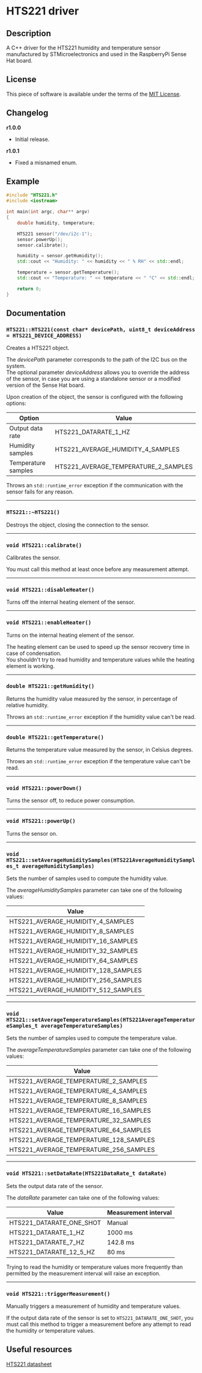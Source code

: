 # HTS221 driver

## Description

A C++ driver for the HTS221 humidity and temperature sensor manufactured by STMicroelectronics and used in the
RaspberryPi Sense Hat board.

## License

This piece of software is available under the terms of the [MIT License](LICENSE).

## Changelog

**r1.0.0**

* Initial release.

**r1.0.1**

* Fixed a misnamed enum.

## Example

```cpp
#include "HTS221.h"
#include <iostream>

int main(int argc, char** argv)
{
    double humidity, temperature;

    HTS221 sensor("/dev/i2c-1");
    sensor.powerUp();
    sensor.calibrate();

    humidity = sensor.getHumidity();
    std::cout << "Humidity: " << humidity << " % RH" << std::endl;

    temperature = sensor.getTemperature();
    std::cout << "Temperature: " << temperature << " °C" << std::endl;

    return 0;
}
```

## Documentation

### `HTS221::HTS221(const char* devicePath, uint8_t deviceAddress = HTS221_DEVICE_ADDRESS)`
Creates a HTS221 object.

The *devicePath* parameter corresponds to the path of the I2C bus on the system.  
The optional parameter *deviceAddress* allows you to override the address of the sensor, in case you are using a
standalone sensor or a modified version of the Sense Hat board.

Upon creation of the object, the sensor is configured with the following options:

|Option|Value|
|--|--|
|Output data rate|HTS221_DATARATE_1_HZ|
|Humidity samples|HTS221_AVERAGE_HUMIDITY_4_SAMPLES|
|Temperature samples|HTS221_AVERAGE_TEMPERATURE_2_SAMPLES|

Throws an `std::runtime_error` exception if the communication with the sensor fails for any reason.

___
### `HTS221::~HTS221()`
Destroys the object, closing the connection to the sensor.

___
### `void HTS221::calibrate()`
Calibrates the sensor.

You must call this method at least once before any measurement attempt.

___
### `void HTS221::disableHeater()`
Turns off the internal heating element of the sensor.

___
### `void HTS221::enableHeater()`

Turns on the internal heating element of the sensor.

The heating element can be used to speed up the sensor recovery time in case of condensation.  
You shouldn't try to read humidity and temperature values while the heating element is working.

___
### `double HTS221::getHumidity()`
Returns the humidity value measured by the sensor, in percentage of relative humidity.

Throws an `std::runtime_error` exception if the humidity value can't be read.

___
### `double HTS221::getTemperature()`
Returns the temperature value measured by the sensor, in Celsius degrees.

Throws an `std::runtime_error` exception if the temperature value can't be read.

___
### `void HTS221::powerDown()`
Turns the sensor off, to reduce power consumption.

___
### `void HTS221::powerUp()`
Turns the sensor on.

___
### `void HTS221::setAverageHumiditySamples(HTS221AverageHumiditySamples_t averageHumiditySamples)`
Sets the number of samples used to compute the humidity value.

The *averageHumiditySamples* parameter can take one of the following values:

|Value|
|--|
|HTS221_AVERAGE_HUMIDITY_4_SAMPLES|
|HTS221_AVERAGE_HUMIDITY_8_SAMPLES|
|HTS221_AVERAGE_HUMIDITY_16_SAMPLES|
|HTS221_AVERAGE_HUMIDITY_32_SAMPLES|
|HTS221_AVERAGE_HUMIDITY_64_SAMPLES|
|HTS221_AVERAGE_HUMIDITY_128_SAMPLES|
|HTS221_AVERAGE_HUMIDITY_256_SAMPLES|
|HTS221_AVERAGE_HUMIDITY_512_SAMPLES|

___
### `void HTS221::setAverageTemperatureSamples(HTS221AverageTemperatureSamples_t averageTemperatureSamples)`
Sets the number of samples used to compute the temperature value.

The *averageTemperatureSamples* parameter can take one of the following values:

|Value|
|--|
|HTS221_AVERAGE_TEMPERATURE_2_SAMPLES|
|HTS221_AVERAGE_TEMPERATURE_4_SAMPLES|
|HTS221_AVERAGE_TEMPERATURE_8_SAMPLES|
|HTS221_AVERAGE_TEMPERATURE_16_SAMPLES|
|HTS221_AVERAGE_TEMPERATURE_32_SAMPLES|
|HTS221_AVERAGE_TEMPERATURE_64_SAMPLES|
|HTS221_AVERAGE_TEMPERATURE_128_SAMPLES|
|HTS221_AVERAGE_TEMPERATURE_256_SAMPLES|

___
### `void HTS221::setDataRate(HTS221DataRate_t dataRate)`
Sets the output data rate of the sensor.

The *dataRate* parameter can take one of the following values:

|Value|Measurement interval|
|--|--|
|HTS221_DATARATE_ONE_SHOT|Manual|
|HTS221_DATARATE_1_HZ|1000 ms|
|HTS221_DATARATE_7_HZ|142.8 ms|
|HTS221_DATARATE_12_5_HZ|80 ms|

Trying to read the humidity or temperature values more frequently than permitted by the measurement interval will raise
an exception.

___
### `void HTS221::triggerMeasurement()`
Manually triggers a measurement of humidity and temperature values.

If the output data rate of the sensor is set to `HTS221_DATARATE_ONE_SHOT`, you must call this method to trigger a
measurement before any attempt to read the humidity or temperature values.

## Useful resources

[HTS221 datasheet](https://www.st.com/resource/en/datasheet/hts221.pdf)

